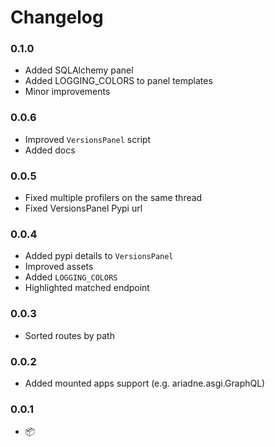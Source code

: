 # Changelog

### 0.1.0

* Added SQLAlchemy panel
* Added LOGGING_COLORS to panel templates
* Minor improvements

### 0.0.6

* Improved `VersionsPanel` script
* Added docs

### 0.0.5

* Fixed multiple profilers on the same thread
* Fixed VersionsPanel Pypi url

### 0.0.4

* Added pypi details to `VersionsPanel`
* Improved assets
* Added `LOGGING_COLORS`
* Highlighted matched endpoint

### 0.0.3

* Sorted routes by path

### 0.0.2

* Added mounted apps support (e.g. ariadne.asgi.GraphQL)

### 0.0.1

* 📦
